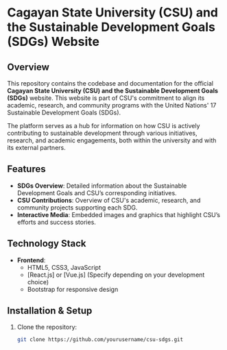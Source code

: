 # Cagayan State University (CSU) and the Sustainable Development Goals (SDGs) Website

## Overview

This repository contains the codebase and documentation for the official **Cagayan State University (CSU) and the Sustainable Development Goals (SDGs)** website. This website is part of CSU's commitment to align its academic, research, and community programs with the United Nations' 17 Sustainable Development Goals (SDGs). 

The platform serves as a hub for information on how CSU is actively contributing to sustainable development through various initiatives, research, and academic engagements, both within the university and with its external partners.

## Features

- **SDGs Overview**: Detailed information about the Sustainable Development Goals and CSU’s corresponding initiatives.
- **CSU Contributions**: Overview of CSU's academic, research, and community projects supporting each SDG.
- **Interactive Media**: Embedded images and graphics that highlight CSU’s efforts and success stories.

## Technology Stack

- **Frontend**: 
  - HTML5, CSS3, JavaScript
  - [React.js] or [Vue.js] (Specify depending on your development choice)
  - Bootstrap for responsive design

## Installation & Setup

1. Clone the repository:
   ```bash
   git clone https://github.com/yourusername/csu-sdgs.git
